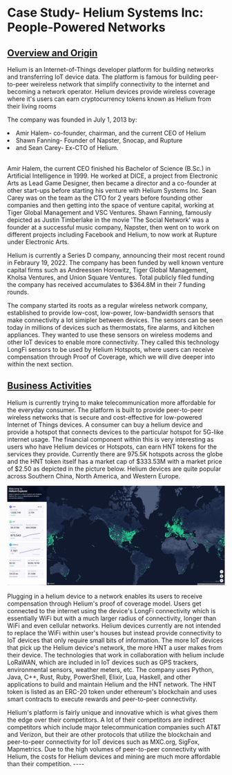 # Case Study- Helium Systems Inc: People-Powered Networks

## <u> Overview and Origin </u>

 Helium is an Internet-of-Things developer platform for building networks and transferring IoT device data. The platform is famous for building peer-to-peer weireless network that simplify connectivity to the internet and becoming a network operator. Helium devices provide wireless coverage where it's users can earn cryptocurrency tokens known as Helium from their living rooms

 The company was founded in July 1, 2013 by: 
 <li>Amir Halem- co-founder, chairman, and the current CEO of Helium</li>
 <li> Shawn Fanning- Founder of Napster, Snocap, and Rupture
 <li> and Sean Carey- Ex-CTO of Helium.</li>
<br>

 Amir Halem, the current CEO finished his Bachelor of Science (B.Sc.) in Artificial Intelligence in 1999. He worked at DICE, a project from Electronic Arts as Lead Game Designer, then became a director and a co-founder at other start-ups before starting his venture with Helium Systems Inc. Sean Carey was on the team as the CTO for 2 years before founding other companies and then getting into the space of venture capital, working at Tiger Global Management and VSC Ventures. Shawn Fanning, famously depicted as Justin Timberlake in the movie 'The Social Network' was a founder at a successful music company, Napster, then went on to work on different projects including Facebook and Helium, to now work at Rupture under Electronic Arts. 

  Helium is currently a Series D company, announcing their most recent round in Febraury 19, 2022. The company has been funded by well known venture capital firms such as Andreessen Horowitz, Tiger Global Management, Kholsa Ventures, and Union Square Ventures. Total publicly filed funding the company has received accumulates to $364.8M in their 7 funding rounds. 

 The company started its roots as a regular wireless network company, established to provide low-cost, low-power, low-bandwidth sensors that make connectivity a lot simipler between devices. The sensors can be seen today in millions of devices such as thermostats, fire alarms, and kitchen appliances. They wanted to use these sensors on wireless modems and other IoT devices to enable more connectivity. They called this technology LongFi sensors to be used by Helium Hotspots, where users can receive compensation through Proof of Coverage, which we will dive deeper into within the next section.

 ## <u> Business Activities </u>

 Helium is currently trying to make telecommunication more affordable for the everyday consumer. The platform is built to provide peer-to-peer wireless networks that is secure and cost-effective for low-powered Internet of Things devices. A consumer can buy a helium device and provide a hotspot that connects devices to the particular hotspot for 5G-like internet usage. The financial component within this is very interesting as users who have Helium devices or Hotspots, can earn HNT tokens for the services they provide. Currently there are 975.5K hotspots across the globe and the HNT token itself has a market cap of $333.53M with a market price of $2.50 as depicted in the picture below. Helium devices are quite popular across Southern China, North America, and Western Europe.

 ![Image](HeliumDevices.JPG)

 Plugging in a helium device to a network enables its users to receive compensation through Helium's proof of coverage model. Users get connected to the internet using the device's LongFi connectivity which is essentially WiFi but with a much larger radius of connectivity, longer than WiFi and even cellular networks. Helium devices currently are not intended to replace the WiFi within user's houses but instead provide connectivity to IoT devices that only require small bits of information. The more IoT devices that pick up the Helium device's network, the more HNT a user makes from their device. The technologies that work in collaboration with helium include LoRaWAN, which are included in IoT devices such as GPS trackers, environmental sensors, weather meters, etc. The company uses Python, Java, C++, Rust, Ruby, PowerShell, Elixir, Lua, Haskell, and other applications to build and maintain Helium and the HNT network. The HNT token is listed as an ERC-20 token under ethereum's blockchain and uses smart contracts to execute rewards and peer-to-peer connectivity. 

 Helium's platform is fairly unique and innovative which is what gives them the edge over their competitors. A lot of their competitors are indirect competitors which include major telecommunication companies such AT&T and Verizon, but their are other protocols that utilize the blockchain and peer-to-peer connectivity for IoT devices such as MXC.org, SigFox, Mapmetrics. Due to the high volumes of peer-to-peer connectivity with Helium, the costs for Helium devices and mining are much more affordable than their competition. ---- 